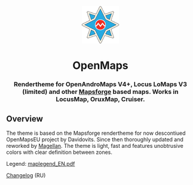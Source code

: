 <p align="center">
<img style="align:center;" src="OpenMaps OAM.png" alt="OpenMaps Rendertheme" width="100" />
</p>

<h1 align="center">OpenMaps</h1>
<h3 align="center">Rendertheme for OpenAndroMaps V4+, Locus LoMaps V3 (limited) and other <a href="https://github.com/mapsforge/mapsforge)">Mapsforge</a> based maps. Works in LocusMap, OruxMap, Cruiser.</h3>


## Overview
 
The theme is based on the Mapsforge rendertheme for now descontiued OpenMapsEU project by Davidovits. Since then thoroughly updated and reworked by <a href="https://github.com/IgorMagellan">Magellan</a>. The theme is light, fast and features unobtrusive colors with clear definition between zones.

Legend: [maplegend_EN.pdf](maplegend_EN.pdf)

[Changelog](OpenMaps-changelog.txt) (RU)



